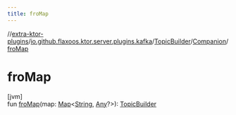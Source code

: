 ```yaml
---
title: froMap
---
```

//[extra-ktor-plugins](../../../../index.md)/[io.github.flaxoos.ktor.server.plugins.kafka](../../index.md)/[TopicBuilder](../index.md)/[Companion](index.md)/[froMap](fro-map.md)



# froMap



[jvm]\
fun [froMap](fro-map.md)(map: [Map](https://kotlinlang.org/api/latest/jvm/stdlib/kotlin.collections/-map/index.md)&lt;[String](https://kotlinlang.org/api/latest/jvm/stdlib/kotlin/-string/index.md), [Any](https://kotlinlang.org/api/latest/jvm/stdlib/kotlin/-any/index.md)?&gt;): [TopicBuilder](../index.md)




